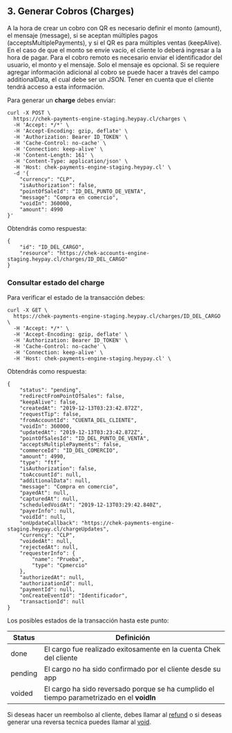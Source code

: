 ## 3. Generar Cobros (Charges)
A la hora de crear un cobro con QR es necesario definir el monto (amount), el mensaje (message), si se aceptan múltiples pagos (acceptsMultiplePayments), y si el QR es para múltiples ventas (keepAlive). En el caso de que el monto se envíe vacío, el cliente lo deberá ingresar a la hora de pagar.
Para el cobro remoto es necesario enviar el identificador del usuario, el monto y el mensaje. Solo el mensaje es opcional.
Si se requiere agregar información adicional al cobro se puede hacer a través del campo additionalData, el cual debe ser un JSON. Tener en cuenta que el cliente tendrá acceso a esta información.

Para generar un **charge** debes enviar:

```
curl -X POST \
  https://chek-payments-engine-staging.heypay.cl/charges \
  -H 'Accept: */*' \
  -H 'Accept-Encoding: gzip, deflate' \
  -H 'Authorization: Bearer ID_TOKEN' \
  -H 'Cache-Control: no-cache' \
  -H 'Connection: keep-alive' \
  -H 'Content-Length: 161' \
  -H 'Content-Type: application/json' \
  -H 'Host: chek-payments-engine-staging.heypay.cl' \
  -d '{
	"currency": "CLP",
	"isAuthorization": false,
	"pointOfSaleId": "ID_DEL_PUNTO_DE_VENTA",
	"message": "Compra en comercio",
	"voidIn": 360000,
	"amount": 4990
}'
```
Obtendrás como respuesta:

```
{
    "id": "ID_DEL_CARGO",
    "resource": "https://chek-accounts-engine-staging.heypay.cl/charges/ID_DEL_CARGO"
}
```

### Consultar estado del **charge**

Para verificar el estado de la transacción debes:

```
curl -X GET \
  https://chek-payments-engine-staging.heypay.cl/charges/ID_DEL_CARGO \
  -H 'Accept: */*' \
  -H 'Accept-Encoding: gzip, deflate' \
  -H 'Authorization: Bearer ID_TOKEN' \
  -H 'Cache-Control: no-cache' \
  -H 'Connection: keep-alive' \
  -H 'Host: chek-payments-engine-staging.heypay.cl' \
```
Obtendrás como respuesta:
```
{
    "status": "pending",
    "redirectFromPointOfSales": false,
    "keepAlive": false,
    "createdAt": "2019-12-13T03:23:42.872Z",
    "requestTip": false,
    "fromAccountId": "CUENTA_DEL_CLIENTE",
    "voidIn": 360000,
    "updatedAt": "2019-12-13T03:23:42.872Z",
    "pointOfSalesId": "ID_DEL_PUNTO_DE_VENTA",
    "acceptsMultiplePayments": false,
    "commerceId": "ID_DEL_COMERCIO",
    "amount": 4990,
    "type": "ftf",
    "isAuthorization": false,
    "toAccountId": null,
    "additionalData": null,
    "message": "Compra en comercio",
    "payedAt": null,
    "capturedAt": null,
    "scheduledVoidAt": "2019-12-13T03:29:42.840Z",
    "payerInfo": null,
    "voidId": null,
    "onUpdateCallback": "https://chek-payments-engine-staging.heypay.cl/chargeUpdates",
    "currency": "CLP",
    "voidedAt": null,
    "rejectedAt": null,
    "requesterInfo": {
        "name": "Prueba",
        "type": "Cpmercio"
    },
    "authorizedAt": null,
    "authorizationId": null,
    "paymentId": null,
    "onCreateEventId": "Identificador",
    "transactionId": null
}
```
Los posibles estados de la transacción hasta este punto:
  
| Status    | Definición                               |
| -------- | ---------------------------------------- |
| done  | El cargo fue realizado exitosamente en la cuenta Chek del cliente |
| pending | El cargo no ha sido confirmado por el cliente desde su app |
| voided | El cargo ha sido reversado porque se ha cumplido el tiempo parametrizado en el **voidIn**  |


Si deseas hacer un reembolso al cliente, debes llamar al [refund](refund.md) o si deseas generar una reversa tecnica puedes llamar al [void](void.md).


